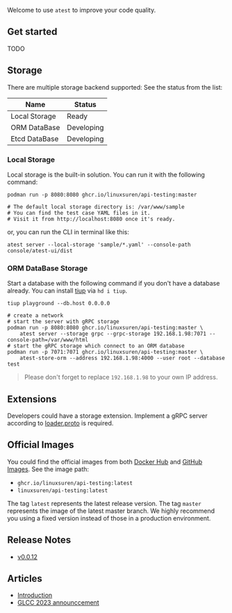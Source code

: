 Welcome to use `atest` to improve your code quality.

## Get started
TODO

## Storage
There are multiple storage backend supported: See the status from the list:

| Name | Status |
|---|---|
| Local Storage | Ready |
| ORM DataBase | Developing |
| Etcd DataBase | Developing |

### Local Storage
Local storage is the built-in solution. You can run it with the following command:

```shell
podman run -p 8080:8080 ghcr.io/linuxsuren/api-testing:master

# The default local storage directory is: /var/www/sample
# You can find the test case YAML files in it.
# Visit it from http://localhost:8080 once it's ready.
```

or, you can run the CLI in terminal like this:

```shell
atest server --local-storage 'sample/*.yaml' --console-path console/atest-ui/dist
```

### ORM DataBase Storage
Start a database with the following command if you don't have a database already. You can install [tiup](https://tiup.io/) via `hd i tiup`.

```shell
tiup playground --db.host 0.0.0.0
```

```shell
# create a network
# start the server with gRPC storage
podman run -p 8080:8080 ghcr.io/linuxsuren/api-testing:master \
    atest server --storage grpc --grpc-storage 192.168.1.98:7071 --console-path=/var/www/html
# start the gRPC storage which connect to an ORM database
podman run -p 7071:7071 ghcr.io/linuxsuren/api-testing:master \
    atest-store-orm --address 192.168.1.98:4000 --user root --database test
```

> Please don't forget to replace `192.168.1.98` to your own IP address.

## Extensions
Developers could have a storage extension. Implement a gRPC server according to [loader.proto](../pkg/testing/remote/loader.proto) is required.

## Official Images
You could find the official images from both [Docker Hub](https://hub.docker.com/r/linuxsuren/api-testing) and [GitHub Images](https://github.com/users/LinuxSuRen/packages/container/package/api-testing). See the image path:

* `ghcr.io/linuxsuren/api-testing:latest`
* `linuxsuren/api-testing:latest`

The tag `latest` represents the latest release version. The tag `master` represents the image of the latest master branch. We highly recommend you using a fixed version instead of those in a production environment.

## Release Notes
* [v0.0.12](release-note-v0.0.12.md)

## Articles
* [Introduction](introduce-zh.md)
* [GLCC 2023 announccement](glcc-2023-announce.md)
